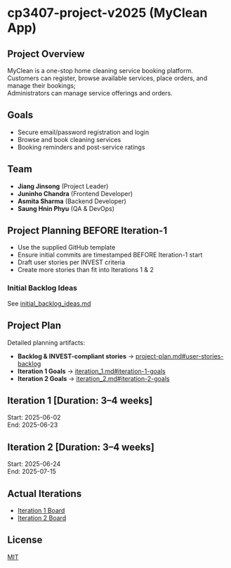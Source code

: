 # cp3407-project-v2025 (MyClean App)

## Project Overview
MyClean is a one-stop home cleaning service booking platform.  
Customers can register, browse available services, place orders, and manage their bookings;  
Administrators can manage service offerings and orders.

## Goals
- Secure email/password registration and login  
- Browse and book cleaning services  
- Booking reminders and post-service ratings  

## Team
- **Jiang Jinsong** (Project Leader)  
- **Juninho Chandra** (Frontend Developer)  
- **Asmita Sharma** (Backend Developer)  
- **Saung Hnin Phyu** (QA & DevOps)  

## Project Planning BEFORE Iteration-1
- Use the supplied GitHub template  
- Ensure initial commits are timestamped BEFORE Iteration-1 start  
- Draft user stories per INVEST criteria  
- Create more stories than fit into Iterations 1 & 2  

### Initial Backlog Ideas
See [initial_backlog_ideas.md](./initial_backlog_ideas.md)  

## Project Plan
Detailed planning artifacts:  
- **Backlog & INVEST-compliant stories** → [project-plan.md#user-stories-backlog](./project-plan.md#user-stories-backlog)  
- **Iteration 1 Goals**               → [iteration_1.md#iteration-1-goals](./iteration_1.md#iteration-1-goals)  
- **Iteration 2 Goals**               → [iteration_2.md#iteration-2-goals](./iteration_2.md#iteration-2-goals)  

## Iteration 1 [Duration: 3–4 weeks]
Start: 2025-06-02  
End:   2025-06-23  

## Iteration 2 [Duration: 3–4 weeks]
Start: 2025-06-24  
End:   2025-07-15  

## Actual Iterations
- [Iteration 1 Board](./iteration_1.md)  
- [Iteration 2 Board](./iteration_2.md)  

## License
[MIT](./LICENSE.txt)

